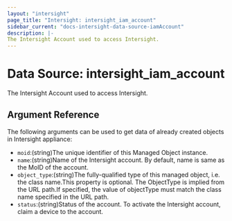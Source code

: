 ```yaml
---
layout: "intersight"
page_title: "Intersight: intersight_iam_account"
sidebar_current: "docs-intersight-data-source-iamAccount"
description: |-
The Intersight Account used to access Intersight.
---
```


# Data Source: intersight_iam_account
The Intersight Account used to access Intersight.
## Argument Reference
The following arguments can be used to get data of already created objects in Intersight appliance:
* `moid`:(string)The unique identifier of this Managed Object instance.
* `name`:(string)Name of the Intersight account. By default, name is same as the MoID of the account.
* `object_type`:(string)The fully-qualified type of this managed object, i.e. the class name.This property is optional. The ObjectType is implied from the URL path.If specified, the value of objectType must match the class name specified in the URL path.
* `status`:(string)Status of the account. To activate the Intersight account, claim a device to the account.
